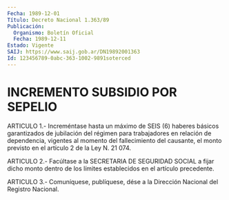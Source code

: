 ```yaml
---
Fecha: 1989-12-01
Título: Decreto Nacional 1.363/89
Publicación:
  Organismo: Boletín Oficial
  Fecha: 1989-12-11
Estado: Vigente
SAIJ: https://www.saij.gob.ar/DN19892001363
Id: 123456789-0abc-363-1002-9891soterced
---
```

# INCREMENTO SUBSIDIO POR SEPELIO

<a id="1"></a>
ARTICULO  1.- Increméntase hasta un máximo de SEIS (6) haberes básicos garantizados  de  jubilación  del régimen para trabajadores en relación de dependencia, vigentes al  momento  del fallecimiento del causante, el monto previsto en el artículo 2 de  la  Ley  N. 21 074.

<a id="2"></a>
ARTICULO  2.-  Facúltase a la SECRETARIA DE SEGURIDAD SOCIAL a fijar  dicho  monto  dentro  de  los  límites  establecidos  en  el artículo precedente.

<a id="3"></a>
ARTICULO  3.-  Comuníquese,  publíquese,  dése  a la Dirección Nacional del Registro Nacional.